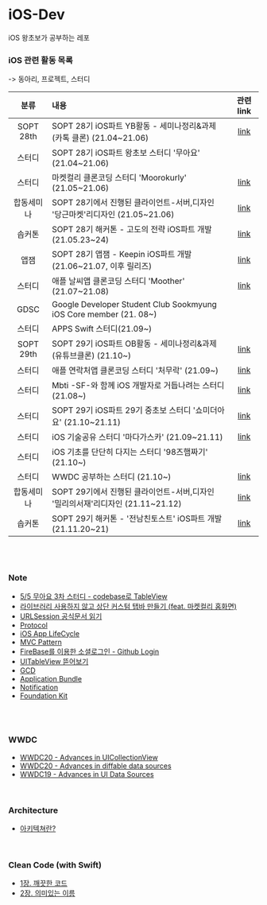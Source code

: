 # iOS-Dev

iOS 왕초보가 공부하는 레포


### iOS 관련 활동 목록

-> 동아리, 프로젝트, 스터디

|분류|내용|관련link|
|:--:|:--|:--:|
|SOPT 28th|SOPT 28기 iOS파트 YB활동 - 세미나정리&과제(카톡 클론) (21.04~21.06)|[link](https://github.com/28th-BE-SOPT-iOS-Part/KimHyeSoo)|
|스터디|SOPT 28기 iOS파트 왕초보 스터디 '무아요' (21.04~21.06)||
|스터디|마켓컬리 클론코딩 스터디 'Moorokurly' (21.05~21.06)|[link](https://github.com/MooroKurly/MooroKurly_KimHyeSu)|
|합동세미나|SOPT 28기에서 진행된 클라이언트-서버,디자인 '당근마켓'리디자인 (21.05~21.06)|[link](https://github.com/Be-Daangn/Be-Daangn-iOS)|
|솝커톤|SOPT 28기 해커톤 - 고도의 전략 iOS파트 개발(21.05.23~24)|[link](https://github.com/28th-SOPKATON/SOPKATON-iOS)|
|앱잼|SOPT 28기 앱잼 - Keepin iOS파트 개발(21.06~21.07, 이후 릴리즈)|[link](https://github.com/TeamKeepin/Keepin-iOS)|
|스터디|애플 날씨앱 클론코딩 스터디 'Moother' (21.07~21.08)|[link](https://github.com/HowIsTheMootherToday/Moother_KimHyeSu)|
|GDSC|Google Developer Student Club Sookmyung iOS Core member (21. 08~)||
|스터디|APPS Swift 스터디(21.09~)||
|SOPT 29th|SOPT 29기 iOS파트 OB활동 - 세미나정리&과제(유튜브클론) (21.10~)|[link](https://github.com/29th-WE-SOPT-iOS-Part/KimHyeSu)|
|스터디|애플 연락처앱 클론코딩 스터디 '처무락' (21.09~)|[link](https://github.com/FutureiOSdeveloper/CheoMooRac_KimHyeSu)|
|스터디|Mbti -SF-와 함께 iOS 개발자로 거듭나려는 스터디 (21.08~)|[link](https://github.com/SwiftFrequency/SwiftFrequency)|
|스터디|SOPT 29기 iOS파트 29기 중초보 스터디 '쇼미더아요' (21.10~21.11)|[link](https://github.com/SHOW-ME-THE-iOS)|
|스터디|iOS 기술공유 스터디 '마다가스카' (21.09~21.11)|[link](https://storypanda.notion.site/5da70b99677e44adbc446c0afb201470)|
|스터디|iOS 기초를 단단히 다지는 스터디 '98즈햄짜기' (21.10~)||
|스터디|WWDC 공부하는 스터디 (21.10~)|[link](https://mddc.notion.site/MDDC-350ca89b31ad4154b4b54dc2854e634e)|
|합동세미나|SOPT 29기에서 진행된 클라이언트-서버,디자인 '밀리의서재'리디자인 (21.11~21.12)|[link](https://github.com/SOPT-29th-Joint-Seminar-2/LOM-iOS)|
|솝커톤|SOPT 29기 해커톤 - '전남친토스트' iOS파트 개발(21.11.20~21)|[link](https://github.com/29th-SOPKATON-8/Client-iOS)|




<br><br>


### Note

- [5/5 무아요 3차 스터디 - codebase로 TableView](https://github.com/hyesuuou/iOS-Dev/tree/main/TableView_CodeBase%202)
- [라이브러리 사용하지 않고 상단 커스텀 탭바 만들기 (feat. 마켓컬리 홈화면)](https://www.notion.so/Custom-Tabbar-48f620ba17cb41d3a455180d37c2d6c7)
- [URLSession 공식문서 읽기](https://github.com/hyesuuou/iOS-Dev/issues/9)
- [Protocol](https://github.com/hyesuuou/iOS-Dev/blob/main/Protocol.md)
- [iOS App LifeCycle](https://spark-chive-e55.notion.site/APP-Lifecycle-1b60a8f953a64b1ba2b507fa32e91f5e)
- [MVC Pattern](https://spark-chive-e55.notion.site/MVC-Pattern-d6a29a84418446629384ea42e9ace7ab)
- [FireBase를 이용한 소셜로그인 - Github Login](https://spark-chive-e55.notion.site/Firebase-Github-Login-73fcab436c0d4be89b0a1a1dfc5f3c46)
- [UITableView 뜯어보기](https://spark-chive-e55.notion.site/Tableview-0a7337d3b6d14ae7a2ffb57a265f11fc)
- [GCD](https://spark-chive-e55.notion.site/GCD-4846ad0322a14061b3714dc3befcc678)
- [Application Bundle](https://spark-chive-e55.notion.site/APP-Bundle-eac225de4e8448269a394bf6175f9986)
- [Notification](https://spark-chive-e55.notion.site/Notification-3e70cedf0e394ae5899a72c57985b6a5)
- [Foundation Kit](https://spark-chive-e55.notion.site/Foundation-Kit-02d44cd165b24ae7b820b82de7b37c8e)

<br><br>

### WWDC

- [WWDC20 - Advances in UICollectionView](https://spark-chive-e55.notion.site/WWDC20-Advances-in-UICollectionView-ab403f6d11aa4c42bfb007b08a00ebfd)
- [WWDC20 - Advances in diffable data sources](https://spark-chive-e55.notion.site/WWDC2020-Advances-in-diffable-data-sources-babc3c503f2d4d5bb3dad323e03676f9)
- [WWDC19 - Advances in UI Data Sources](https://spark-chive-e55.notion.site/WWDC19-Advances-in-UI-Data-Sources-c12cc1e45ff14cc98130e50b2eca65f1)

<br>

### Architecture

- [아키텍쳐란?](https://spark-chive-e55.notion.site/27748b6291114930882bfcd2d309f525)

<br>

### Clean Code (with Swift)

- [1장. 깨끗한 코드](https://spark-chive-e55.notion.site/1-c0f2802ca3c44b779f77ae701c86ff29)
- [2장. 의미있는 이름](https://spark-chive-e55.notion.site/2-76967f51fd604e1f90041fa864e5dd41)
